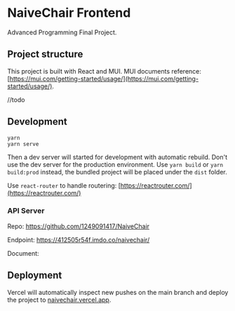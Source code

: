 # NaiveChair Frontend

Advanced Programming Final Project.

## Project structure

This project is built with React and MUI. MUI documents reference: [https://mui.com/getting-started/usage/](https://mui.com/getting-started/usage/).

//todo

## Development

```
yarn
yarn serve
```

Then a dev server will started for development with automatic rebuild. Don't use the dev server for the production environment. Use `yarn build` or `yarn build:prod` instead, the bundled project will be placed under the `dist` folder.

Use `react-router` to handle routering: [https://reactrouter.com/](https://reactrouter.com/)

### API Server

Repo: https://github.com/1249091417/NaiveChair

Endpoint: https://412505r54f.imdo.co/naivechair/

Document:

## Deployment

Vercel will automatically inspect new pushes on the main branch and deploy the project to [naivechair.vercel.app](naivechair.vercel.app).